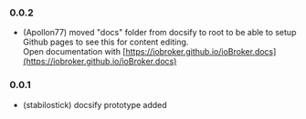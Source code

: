 ### 0.0.2
* (Apollon77) moved "docs" folder from docsify to root to be able to setup Github 
pages to see this for content editing.  
Open documentation with [https://iobroker.github.io/ioBroker.docs](https://iobroker.github.io/ioBroker.docs)

### 0.0.1
* (stabilostick) docsify prototype added
